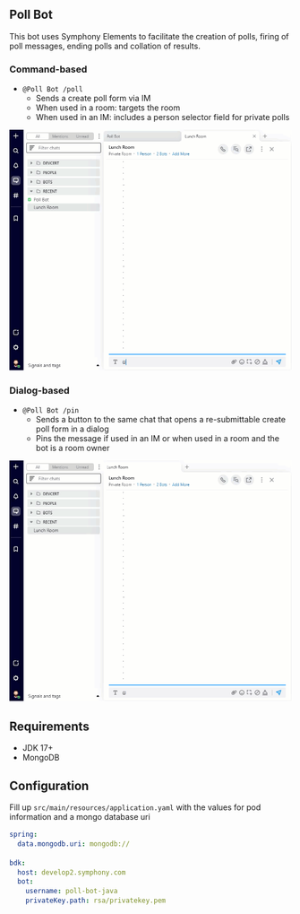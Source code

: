 ## Poll Bot
This bot uses Symphony Elements to facilitate the creation of polls, firing of poll messages, ending polls and collation of results. 

### Command-based
- `@Poll Bot /poll`
  - Sends a create poll form via IM 
  - When used in a room: targets the room
  - When used in an IM: includes a person selector field for private polls

![](demo-command.gif)

### Dialog-based
- `@Poll Bot /pin`
  - Sends a button to the same chat that opens a re-submittable create poll form in a dialog 
  - Pins the message if used in an IM or when used in a room and the bot is a room owner 

![](demo-dialog.gif)

## Requirements
* JDK 17+
* MongoDB

## Configuration
Fill up `src/main/resources/application.yaml` with the values for pod information and a mongo database uri
```yaml
spring:
  data.mongodb.uri: mongodb://

bdk:
  host: develop2.symphony.com
  bot:
    username: poll-bot-java
    privateKey.path: rsa/privatekey.pem
```
